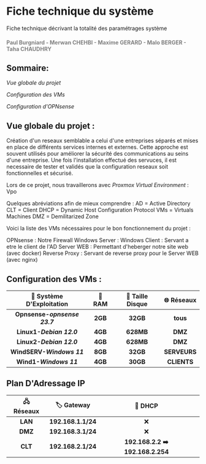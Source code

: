# Fiche technique du système

Fiche technique décrivant la totalité des paramétrages système
<h4 style="color: gray;">Paul Burgniard - Merwan CHEHBI - Maxime GERARD - Malo BERGER - Taha CHAUDHRY</h4>


## Sommaire:
*Vue globale du projet*

*Configuration des VMs*

*Configuration d'OPNsense*


## Vue globale du projet :
Création d'un reseaux semblable a celui d'une entreprises séparés et mises en place de différents services internes et externes.
Cette approche est souvent utilisés pour améliorer la sécurité des communications au seins d'une entreprise.
Une fois l'installation effectué des servuces, il est necessaire de tester et validés que la configuration reseaux soit fonctionnelles et sécurisé.

Lors de ce projet, nous travaillerons avec *Proxmox Virtual Environment* :
Vpo

Quelques abréviations afin de mieux comprendre :
AD = Active Directory
CLT = Client
DHCP = Dynamic Host Configuration Protocol
VMs = Virtuals Machines
DMZ = Demilitarized Zone 

Voici la liste des VMs nécessaires pour le bon fonctionnement du projet :

OPNsense : Notre Firewall
Windows Server : 
Windows Client : Servant a etre le client de l'AD
Server WEB : Permettant d'heberger notre site web (avec docker)
Reverse Proxy : Servant de reverse proxy pour le Server WEB (avec nginx)




## Configuration des VMs :

|  🚀 Système D'Exploitation   | 💾 RAM  | 💽 Taille Disque |  🌐 Réseaux  |
| :--------------------------: | :-----: | :--------------: | :----------: |
| **Opnsense-*opnsense 23.7*** | **2GB** |     **32GB**     |   **tous**   |
|   **Linux1-*Debian 12.0***   | **4GB** |    **628MB**     |   **DMZ**    |
|   **Linux2-*Debian 12.0***   | **4GB** |    **628MB**     |   **DMZ**    |
|  **WindSERV-*Windows 11***   | **8GB** |     **32GB**     | **SERVEURS** |
|    **Wind1-*Windows 11***    | **4GB** |     **30GB**     | **CLIENTS**  |



## Plan D'Adressage IP


| 🖧 Réseaux |    🏷️ Gateway     |              📡 DHCP              |     |
| :--------: | :----------------: | :-------------------------------: | :-: |
|  **LAN**   | **192.168.1.1/24** |                 ❌                 |     |
|  **DMZ**   | **192.168.3.1/24** |                 ❌                 |     |
|  **CLT**   | **192.168.2.1/24** | **192.168.2.2 ➡️  192.168.2.254** |     |


